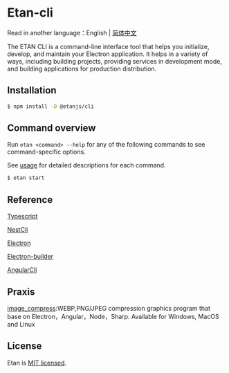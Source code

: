 # Etan-cli

Read in another language：English | [简体中文](./README_zh-CN.md) 

The ETAN CLI is a command-line interface tool that helps you initialize, develop, and maintain your Electron application. It helps in a variety of ways, including building projects, providing services in development mode, and building applications for production distribution.


## Installation

```bash
$ npm install -D @etanjs/cli
```

## Command overview

Run `etan <command> --help` for any of the following commands to see command-specific options.

See [usage](./docs/en_US/overview.md) for detailed descriptions for each command.

```bash
$ etan start
```

## Reference

[Typescript](https://github.com/microsoft/TypeScript)

[NestCli](https://github.com/nestjs/nest-cli)

[Electron](https://github.com/electron/electron)

[Electron-builder](https://github.com/electron-userland/electron-builder)

[AngularCli](https://github.com/angular/angular-cli)


## Praxis

[image_compress](https://github.com/AlanSean/image_compress):WEBP,PNG/JPEG compression graphics program that base on Electron，Angular，Node，Sharp. Available for Windows, MacOS and Linux

## License

Etan is [MIT licensed](LICENSE).
